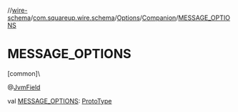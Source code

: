 //[wire-schema](../../../../index.md)/[com.squareup.wire.schema](../../index.md)/[Options](../index.md)/[Companion](index.md)/[MESSAGE_OPTIONS](-m-e-s-s-a-g-e_-o-p-t-i-o-n-s.md)

# MESSAGE_OPTIONS

[common]\

@[JvmField](https://kotlinlang.org/api/latest/jvm/stdlib/kotlin.jvm/-jvm-field/index.html)

val [MESSAGE_OPTIONS](-m-e-s-s-a-g-e_-o-p-t-i-o-n-s.md): [ProtoType](../../-proto-type/index.md)
